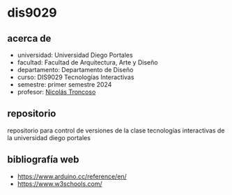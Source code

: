 # dis9029

## acerca de

- universidad: Universidad Diego Portales
- facultad: Facultad de Arquitectura, Arte y Diseño
- departamento: Departamento de Diseño
- curso: DIS9029 Tecnologías Interactivas
- semestre: primer semestre 2024
- profesor: [Nicolás Troncoso](https://github.com/nicotron/)

## repositorio

repositorio para control de versiones de la clase tecnologías interactivas de la universidad diego portales

## bibliografía web

- <https://www.arduino.cc/reference/en/>
- <https://www.w3schools.com/>
